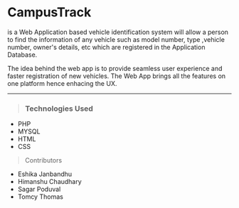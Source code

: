 # CampusTrack
is a Web Application based vehicle identification system will allow a person to find the information of any vehicle such as model number, type ,vehicle number, owner's details, etc which are registered in the Application Database.


The idea behind the web app is to provide seamless user experience and faster registration of new vehicles. The Web App brings all the features on one platform hence enhacing the UX. 

- - - -

> ### Technologies Used 
* PHP
* MYSQL
* HTML
* CSS

> Contributors
* Eshika Janbandhu 
* Himanshu Chaudhary
* Sagar Poduval
* Tomcy Thomas


